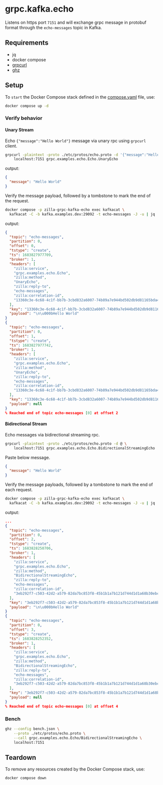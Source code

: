 # grpc.kafka.echo

Listens on https port `7151` and will exchange grpc message in protobuf format through the `echo-messages` topic in Kafka.

## Requirements

- jq
- docker compose
- [grpcurl](https://github.com/fullstorydev/grpcurl)
- [ghz](https://ghz.sh/docs/install)

## Setup

To `start` the Docker Compose stack defined in the [compose.yaml](compose.yaml) file, use:

```bash
docker compose up -d
```

### Verify behavior

#### Unary Stream

Echo `{"message":"Hello World"}` message via unary rpc using `grpcurl` client.

```bash
grpcurl -plaintext -proto ./etc/protos/echo.proto -d '{"message":"Hello World"}' \
    localhost:7151 grpc.examples.echo.Echo.UnaryEcho
```

output:

```json
{
  "message": "Hello World"
}
```

Verify the message payload, followed by a tombstone to mark the end of the request.

```bash
docker compose -p zilla-grpc-kafka-echo exec kafkacat \
  kafkacat -C -b kafka.examples.dev:29092 -t echo-messages -J -u | jq .
```

output:

```json
{
  "topic": "echo-messages",
  "partition": 0,
  "offset": 0,
  "tstype": "create",
  "ts": 1683827977709,
  "broker": 1,
  "headers": [
    "zilla:service",
    "grpc.examples.echo.Echo",
    "zilla:method",
    "UnaryEcho",
    "zilla:reply-to",
    "echo-messages",
    "zilla:correlation-id",
    "13360c3e-6c68-4c1f-bb7b-3cbd832a6007-74b89a7e944bd502db9d81165bda4983"
  ],
  "key": "13360c3e-6c68-4c1f-bb7b-3cbd832a6007-74b89a7e944bd502db9d81165bda4983",
  "payload": "\n\u000bHello World"
}
{
  "topic": "echo-messages",
  "partition": 0,
  "offset": 1,
  "tstype": "create",
  "ts": 1683827977742,
  "broker": 1,
  "headers": [
    "zilla:service",
    "grpc.examples.echo.Echo",
    "zilla:method",
    "UnaryEcho",
    "zilla:reply-to",
    "echo-messages",
    "zilla:correlation-id",
    "13360c3e-6c68-4c1f-bb7b-3cbd832a6007-74b89a7e944bd502db9d81165bda4983"
  ],
  "key": "13360c3e-6c68-4c1f-bb7b-3cbd832a6007-74b89a7e944bd502db9d81165bda4983",
  "payload": null
}
% Reached end of topic echo-messages [0] at offset 2
```

#### Bidirectional Stream

Echo messages via bidirectional streaming rpc.

```bash
grpcurl -plaintext -proto ./etc/protos/echo.proto -d @ \
    localhost:7151 grpc.examples.echo.Echo.BidirectionalStreamingEcho
```

Paste below message.

```json
{
  "message": "Hello World"
}
```

Verify the message payloads, followed by a tombstone to mark the end of each request.

```bash
docker compose -p zilla-grpc-kafka-echo exec kafkacat \
  kafkacat -C -b kafka.examples.dev:29092 -t echo-messages -J -u | jq .
```

output:

```json
...
{
  "topic": "echo-messages",
  "partition": 0,
  "offset": 2,
  "tstype": "create",
  "ts": 1683828250706,
  "broker": 1,
  "headers": [
    "zilla:service",
    "grpc.examples.echo.Echo",
    "zilla:method",
    "BidirectionalStreamingEcho",
    "zilla:reply-to",
    "echo-messages",
    "zilla:correlation-id",
    "3eb292f7-c503-42d2-a579-82da7bc853f8-45b1b1a7b121d744d1d1a68b30ebc5ef"
  ],
  "key": "3eb292f7-c503-42d2-a579-82da7bc853f8-45b1b1a7b121d744d1d1a68b30ebc5ef",
  "payload": "\n\u000bHello World"
}
{
  "topic": "echo-messages",
  "partition": 0,
  "offset": 3,
  "tstype": "create",
  "ts": 1683828252352,
  "broker": 1,
  "headers": [
    "zilla:service",
    "grpc.examples.echo.Echo",
    "zilla:method",
    "BidirectionalStreamingEcho",
    "zilla:reply-to",
    "echo-messages",
    "zilla:correlation-id",
    "3eb292f7-c503-42d2-a579-82da7bc853f8-45b1b1a7b121d744d1d1a68b30ebc5ef"
  ],
  "key": "3eb292f7-c503-42d2-a579-82da7bc853f8-45b1b1a7b121d744d1d1a68b30ebc5ef",
  "payload": null
}
% Reached end of topic echo-messages [0] at offset 4
```

### Bench

```bash
ghz --config bench.json \
    --proto ./etc/protos/echo.proto \
    --call grpc.examples.echo.Echo/BidirectionalStreamingEcho \
    localhost:7151
```

## Teardown

To remove any resources created by the Docker Compose stack, use:

```bash
docker compose down
```
